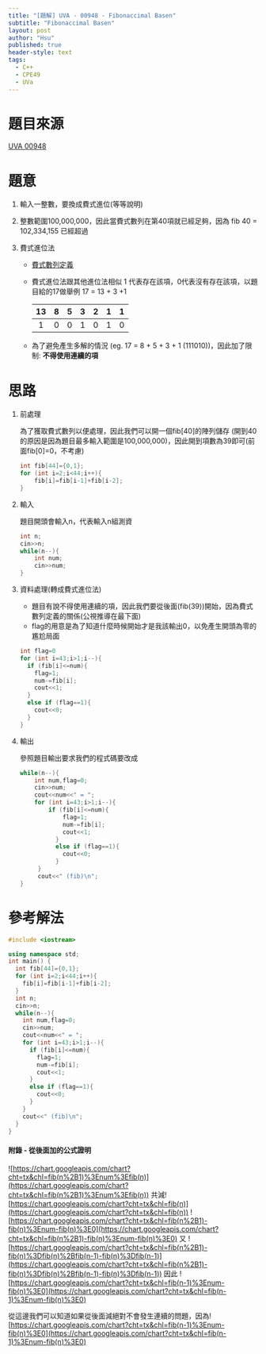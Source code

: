 ```yaml
---
title: "[題解] UVA - 00948 - Fibonaccimal Basen"
subtitle: "Fibonaccimal Basen"
layout: post
author: "Hsu"
published: true
header-style: text
tags:
  - C++
  - CPE49
  - UVa
---
```


# 題目來源
[UVA 00948](https://onlinejudge.org/index.php?option=com_onlinejudge&Itemid=8&category=24&page=show_problem&problem=889)

# 題意
1. 輸入一整數，要換成費式進位(等等說明)
2. 整數範圍100,000,000，因此當費式數列在第40項就已經足夠，因為 fib 40 = 102,334,155 已經超過
3. 費式進位法

    - [費式數列定義](https://zh.wikipedia.org/zh-tw/%E6%96%90%E6%B3%A2%E9%82%A3%E5%A5%91%E6%95%B0)
    - 費式進位法跟其他進位法相似 1 代表存在該項，0代表沒有存在該項，以題目給的17做舉例
        17 = 13 + 3 +1 
        
         13  |  8  |  5  |  3  |  2  |  1  |  1   |
       :----:|:---:|:---:|:---:|:---:|:---:|:----:|
        1    |  0  |  0  |  1  |  0  |  1  | 0    |
     
     - 為了避免產生多解的情況 (eg. 17 = 8 + 5 + 3 + 1 (111010))，因此加了限制: **不得使用連續的項** 

# 思路

1. 前處理
    
    為了獲取費式數列以便處理，因此我們可以開一個fib[40]的陣列儲存 (開到40的原因是因為題目最多輸入範圍是100,000,000)，因此開到項數為39即可(前面fib[0]=0，不考慮)
    
    ```C++
    int fib[44]={0,1};
    for (int i=2;i<44;i++){
        fib[i]=fib[i-1]+fib[i-2];
    }
    ```

2. 輸入

    題目開頭會輸入n，代表輸入n組測資
    ```cpp
    int n;
    cin>>n;
    while(n--){
        int num;
        cin>>num;
    }
    ```
    
3. 資料處理(轉成費式進位法)
    
    - 題目有說不得使用連續的項，因此我們要從後面(fib(39))開始，因為費式數列定義的關係(公視推導在最下面)
    - flag的用意是為了知道什麼時候開始才是我該輸出0，以免產生開頭為零的尷尬局面
    
    ```cpp
    int flag=0
    for (int i=43;i>1;i--){
      if (fib[i]<=num){
        flag=1;
        num-=fib[i];
        cout<<1;
      }
      else if (flag==1){
        cout<<0;
      }
    }
    ```
    
4. 輸出

    參照題目輸出要求我們的程式碼要改成
    
    ```cpp
    while(n--){
        int num,flag=0;
        cin>>num;
        cout<<num<<" = ";
        for (int i=43;i>1;i--){
            if (fib[i]<=num){
                flag=1;
                num-=fib[i];
                cout<<1;
              }
              else if (flag==1){
                cout<<0;
              }
         }
         cout<<" (fib)\n";
    }
    ```
    
# 參考解法
```cpp
#include <iostream>

using namespace std;
int main() {
  int fib[44]={0,1};
  for (int i=2;i<44;i++){
    fib[i]=fib[i-1]+fib[i-2];
  }
  int n;
  cin>>n;
  while(n--){
    int num,flag=0;
    cin>>num;
    cout<<num<<" = ";
    for (int i=43;i>1;i--){
      if (fib[i]<=num){
        flag=1;
        num-=fib[i];
        cout<<1;
      }
      else if (flag==1){
        cout<<0;
      }
    }
    cout<<" (fib)\n";
  }
}
```

#### 附錄 - 從後面加的公式證明

![https://chart.googleapis.com/chart?cht=tx&chl=fib(n%2B1)%3Enum%3Efib(n)](https://chart.googleapis.com/chart?cht=tx&chl=fib(n%2B1)%3Enum%3Efib(n))
共減![https://chart.googleapis.com/chart?cht=tx&chl=fib(n)](https://chart.googleapis.com/chart?cht=tx&chl=fib(n))
![https://chart.googleapis.com/chart?cht=tx&chl=fib(n%2B1)-fib(n)%3Enum-fib(n)%3E0](https://chart.googleapis.com/chart?cht=tx&chl=fib(n%2B1)-fib(n)%3Enum-fib(n)%3E0)
又
![https://chart.googleapis.com/chart?cht=tx&chl=fib(n%2B1)-fib(n)%3Dfib(n)%2Bfib(n-1)-fib(n)%3Dfib(n-1)](https://chart.googleapis.com/chart?cht=tx&chl=fib(n%2B1)-fib(n)%3Dfib(n)%2Bfib(n-1)-fib(n)%3Dfib(n-1))
因此
![https://chart.googleapis.com/chart?cht=tx&chl=fib(n-1)%3Enum-fib(n)%3E0](https://chart.googleapis.com/chart?cht=tx&chl=fib(n-1)%3Enum-fib(n)%3E0)

從這邊我們可以知道如果從後面減絕對不會發生連續的問題，因為![https://chart.googleapis.com/chart?cht=tx&chl=fib(n-1)%3Enum-fib(n)%3E0](https://chart.googleapis.com/chart?cht=tx&chl=fib(n-1)%3Enum-fib(n)%3E0)